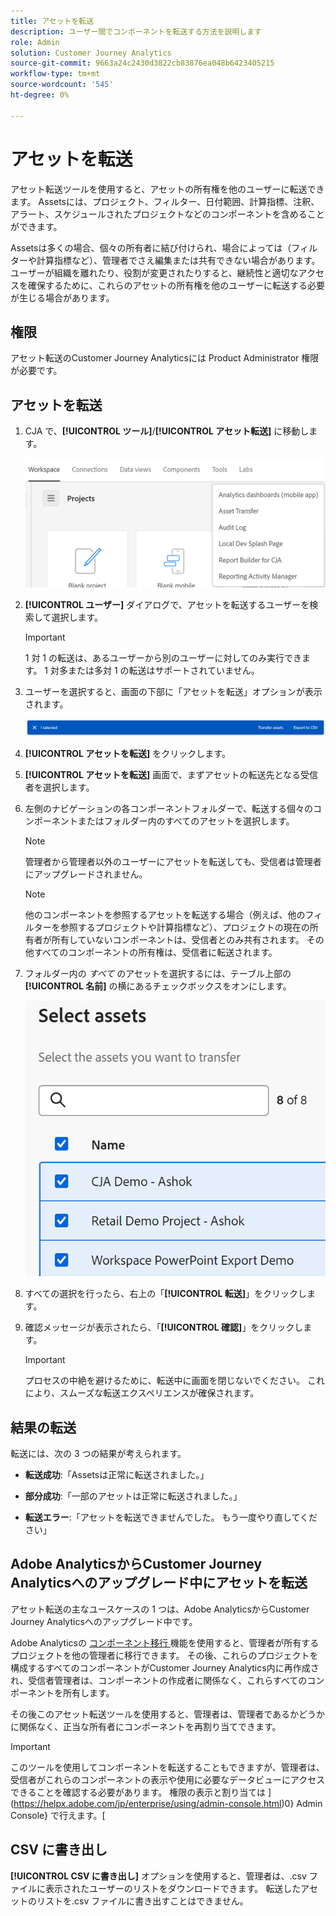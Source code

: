 ```yaml
---
title: アセットを転送
description: ユーザー間でコンポーネントを転送する方法を説明します
role: Admin
solution: Customer Journey Analytics
source-git-commit: 9663a24c2430d3822cb83876ea048b6423405215
workflow-type: tm+mt
source-wordcount: '545'
ht-degree: 0%

---
```



# アセットを転送

アセット転送ツールを使用すると、アセットの所有権を他のユーザーに転送できます。 Assetsには、プロジェクト、フィルター、日付範囲、計算指標、注釈、アラート、スケジュールされたプロジェクトなどのコンポーネントを含めることができます。

Assetsは多くの場合、個々の所有者に結び付けられ、場合によっては（フィルターや計算指標など）、管理者でさえ編集または共有できない場合があります。 ユーザーが組織を離れたり、役割が変更されたりすると、継続性と適切なアクセスを確保するために、これらのアセットの所有権を他のユーザーに転送する必要が生じる場合があります。

## 権限

アセット転送のCustomer Journey Analyticsには Product Administrator 権限が必要です。

## アセットを転送

1. CJA で、**[!UICONTROL ツール]**/**[!UICONTROL アセット転送]** に移動します。

   ![ アセット転送メニュー項目 ](/help/tools/asset-transfer/assets/asset-transfer.png)

1. **[!UICONTROL ユーザー]** ダイアログで、アセットを転送するユーザーを検索して選択します。

   >[!IMPORTANT]
   >
   >1 対 1 の転送は、あるユーザーから別のユーザーに対してのみ実行できます。 1 対多または多対 1 の転送はサポートされていません。


1. ユーザーを選択すると、画面の下部に「アセットを転送」オプションが表示されます。

   ![ メニューオプション ](/help/tools/asset-transfer/assets/after-selection.png)

1. **[!UICONTROL アセットを転送]** をクリックします。

1. **[!UICONTROL アセットを転送]** 画面で、まずアセットの転送先となる受信者を選択します。

1. 左側のナビゲーションの各コンポーネントフォルダーで、転送する個々のコンポーネントまたはフォルダー内のすべてのアセットを選択します。

   >[!NOTE]
   >
   >管理者から管理者以外のユーザーにアセットを転送しても、受信者は管理者にアップグレードされません。


   >[!NOTE]
   >
   >    他のコンポーネントを参照するアセットを転送する場合（例えば、他のフィルターを参照するプロジェクトや計算指標など）、プロジェクトの現在の所有者が所有していないコンポーネントは、受信者とのみ共有されます。 その他すべてのコンポーネントの所有権は、受信者に転送されます。

1. フォルダー内の _すべて_ のアセットを選択するには、テーブル上部の **[!UICONTROL 名前]** の横にあるチェックボックスをオンにします。

   ![ 転送するアセットの選択 ](/help/tools/asset-transfer/assets/select-assets.png)

1. すべての選択を行ったら、右上の「**[!UICONTROL 転送]**」をクリックします。

1. 確認メッセージが表示されたら、「**[!UICONTROL 確認]**」をクリックします。

   >[!IMPORTANT]
   >
   >プロセスの中絶を避けるために、転送中に画面を閉じないでください。 これにより、スムーズな転送エクスペリエンスが確保されます。

## 結果の転送

転送には、次の 3 つの結果が考えられます。

- **転送成功**:「Assetsは正常に転送されました。」

- **部分成功**:「一部のアセットは正常に転送されました。」

- **転送エラー**:「アセットを転送できませんでした。 もう一度やり直してください」

## Adobe AnalyticsからCustomer Journey Analyticsへのアップグレード中にアセットを転送

アセット転送の主なユースケースの 1 つは、Adobe AnalyticsからCustomer Journey Analyticsへのアップグレード中です。

Adobe Analyticsの [ コンポーネント移行 ](https://experienceleague.adobe.com/en/docs/analytics/admin/admin-tools/component-migration/component-migration) 機能を使用すると、管理者が所有するプロジェクトを他の管理者に移行できます。 その後、これらのプロジェクトを構成するすべてのコンポーネントがCustomer Journey Analytics内に再作成され、受信者管理者は、コンポーネントの作成者に関係なく、これらすべてのコンポーネントを所有します。

その後このアセット転送ツールを使用すると、管理者は、管理者であるかどうかに関係なく、正当な所有者にコンポーネントを再割り当てできます。

>[!IMPORTANT]
>
>このツールを使用してコンポーネントを転送することもできますが、管理者は、受信者がこれらのコンポーネントの表示や使用に必要なデータビューにアクセスできることを確認する必要があります。 権限の表示と割り当ては ](https://helpx.adobe.com/jp/enterprise/using/admin-console.html)0} Admin Console} で行えます。[

## CSV に書き出し

**[!UICONTROL CSV に書き出し]** オプションを使用すると、管理者は、.csv ファイルに表示されたユーザーのリストをダウンロードできます。 転送したアセットのリストを.csv ファイルに書き出すことはできません。

<!---## Unknown users

All previously deleted users appear under one unknown user entry, along with all their orphan components. These components can be transferred to a new recipient. This feature will be available in January.-->